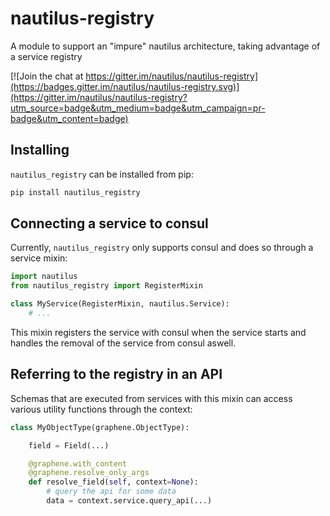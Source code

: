 # nautilus-registry


A module to support an "impure" nautilus architecture, taking advantage of a service registry

[![Join the chat at https://gitter.im/nautilus/nautilus-registry](https://badges.gitter.im/nautilus/nautilus-registry.svg)](https://gitter.im/nautilus/nautilus-registry?utm_source=badge&utm_medium=badge&utm_campaign=pr-badge&utm_content=badge)

## Installing
`nautilus_registry` can be installed from pip:

```bash
pip install nautilus_registry
```


## Connecting a service to consul
Currently, `nautilus_registry` only supports consul and does so through a
service mixin:

```python
import nautilus
from nautilus_registry import RegisterMixin

class MyService(RegisterMixin, nautilus.Service):
    # ...

```


This mixin registers the service with consul when the service starts and
handles the removal of the service from consul aswell.


## Referring to the registry in an API
Schemas that are executed from services with this mixin can access various utility functions through the context:

```python
class MyObjectType(graphene.ObjectType):

    field = Field(...)

    @graphene.with_content
    @graphene.resolve_only_args
    def resolve_field(self, context=None):
        # query the api for some data
        data = context.service.query_api(...)
```
